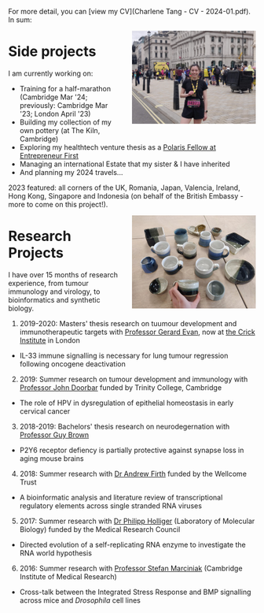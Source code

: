 For more detail, you can [view my CV](Charlene Tang - CV - 2024-01.pdf). In sum:

<img src="Charlene at London Half Marathon 2023.jpg"
     alt="Charlene at London Half Marathon 2023"
     style="float: right; width: 50%; margin-left: 20px; margin-bottom: 10px;" />

# Side projects

I am currently working on:
* Training for a half-marathon (Cambridge Mar '24; previously: Cambridge Mar '23; London April '23)
* Building my collection of my own pottery (at The Kiln, Cambridge)
* Exploring my healthtech venture thesis as a [Polaris Fellow at Entrepreneur First](https://www.polaris-fellowship.com)
* Managing an international Estate that my sister & I have inherited 
* And planning my 2024 travels...
  
2023 featured: all corners of the UK, Romania, Japan, Valencia, Ireland, Hong Kong, Singapore and Indonesia (on behalf of the British Embassy - more to come on this project!).

<img src="Pottery collection 2023.jpg"
     alt="Pottery collection 2023"
     style="float: right; width: 50%; margin-left: 20px; margin-bottom: 10px;" />

# Research Projects
I have over 15 months of research experience, from tumour immunology and virology, to bioinformatics and synthetic biology.

1. 2019-2020: Masters' thesis research on tuumour development and immunotherapeutic targets with [Professor Gerard Evan](https://www.bioc.cam.ac.uk/research/evan), now at [the Crick Institute](https://www.crick.ac.uk) in London
  * IL-33 immune signalling is necessary for lung tumour regression following oncogene deactivation 
2. 2019: Summer research on tumour development and immunology with [Professor John Doorbar](https://www.path.cam.ac.uk/directory/john-doorbar) funded by Trinity College, Cambridge 
  * The role of HPV in dysregulation of epithelial homeostasis in early cervical cancer
3. 2018-2019: Bachelors' thesis research on neurodegernation with [Professor Guy Brown](https://www.bioc.cam.ac.uk/research/brown) 
  * P2Y6 receptor defiency is partially protective against synapse loss in aging mouse brains 
4. 2018: Summer research with [Dr Andrew Firth](https://www.path.cam.ac.uk/directory/andrew-firth) funded by the Wellcome Trust
  * A bioinformatic analysis and literature review of transcriptional regulatory elements across single stranded RNA viruses 
5. 2017: Summer research with [Dr Philipp Holliger](https://www2.mrc-lmb.cam.ac.uk/groups/ph1/) (Laboratory of Molecular Biology) funded by the Medical Research Council
  * Directed evolution of a self-replicating RNA enzyme to investigate the RNA world hypothesis 
6. 2016: Summer research with [Professor Stefan Marciniak](https://www.cimr.cam.ac.uk/research/principal-investigators/marciniak) (Cambridge Institute of Medical Research)
  * Cross-talk between the Integrated Stress Response and BMP signalling across mice and *Drosophila* cell lines 

<!--- 
* Applying insights from Negotiation Mastery & Healthcare Economics with Harvard Business School Online
* Implementing Strategic Selling principles from Miller Heiman at Cyted
* Refining Go-To-Market strategies as a Fellow at the [Product Marketing Alliance](https://www.productmarketingalliance.com)

In 2021/22 I also:
* Proof-of-concept validation for a side-venture at the intersection of synthetic XNA biology and cancer immunotherapeutics
* Community building as Director of Alumni Development & Engagement at the Global Biotech Revolution

* non-dilutive funding opportunities,
* and cross-functional initiatives
* that contribute to


# Business Development Experience

At [Cyted](https://cyted.ai), I am responsible for our commercial growth & strategy across the UK, which focuses on partnerships with the NHS and other organizations. From my previous projects and roles in the company, I also work on:
* clinical service design and improvement,
* real word data and analytics,
* product marketing & communications,
* and global market access strategy.

Over the past 3 years, I have expanded my skill set across the innovation ecosystem through side-projects:
* 2020-present: Building AptaBridge, a biotech venture developing new immuno-oncology therapeutics, incorporated with co-founders in the US
* 2021: [ActivateBio](https://www.activate.bio) - a 3-month pitch competition and mentorship programme with the Harvard Business School (now [Nucleate](https://nucleate.xyz))
* 2020: Due diligence for seed investment into early stage healthcare companies with the [Start Codon Accelerator](https://startcodon.co)
* 2020: [Gap Summit](https://www.gapsummit.com) - an international, 10 month, virtual pitch competition and conference with the [Global Biotech Revolution](http://globalbiotechrevolution.com)
* 2019-2020: 48h-pitch competitions at the [Cambridge Judge Business School](https://www.jbs.cam.ac.uk/entrepreneurship/programmes/venture-creation-weekends-vcw/)
* 2019: Strategy consulting on market entry and launch of a disruptive gene therapy with IQVIA and the [Cambridge Consulting Network](https://www.cambridgeconsultingnetwork.co/cambridge/projects) Insights programme
* 2019: Marketing and recruitment for 12 corporate clients (including Marshall Wace, Fidelity International, Bain & Co, EY) with the [Wiser Academy](https://wearewiser.com/academy)
* 2019: Data analysis and evaluation of patient/product experience with [Heartfelt Technologies](https://www.hftech.org)
* 2018: [Jane Street](https://www.janestreet.com): [Women in Trading & Technology](https://www.janestreet.com/witt)

Through these challenging yet inspiring successes, I realised that I thrive in high-intensity environments with a continual demand to learn, adapt, and deliver. 

--->
